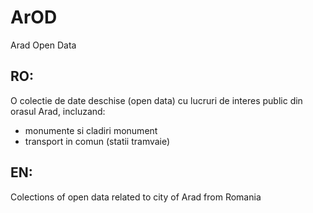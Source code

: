 # ArOD
Arad Open Data

## RO:
O colectie de date deschise (open data) cu lucruri de interes public din orasul Arad, incluzand:
- monumente si cladiri monument
- transport in comun (statii tramvaie)

## EN:
Colections of open data related to city of Arad from Romania
